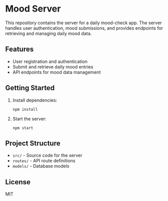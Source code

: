 # Mood Server

This repository contains the server for a daily mood-check app. The server handles user authentication, mood submissions, and provides endpoints for retrieving and managing daily mood data.

## Features

- User registration and authentication
- Submit and retrieve daily mood entries
- API endpoints for mood data management

## Getting Started

1. Install dependencies:
   ```
   npm install
   ```
2. Start the server:
   ```
   npm start
   ```

## Project Structure

- `src/` - Source code for the server
- `routes/` - API route definitions
- `models/` - Database models

## License

MIT
